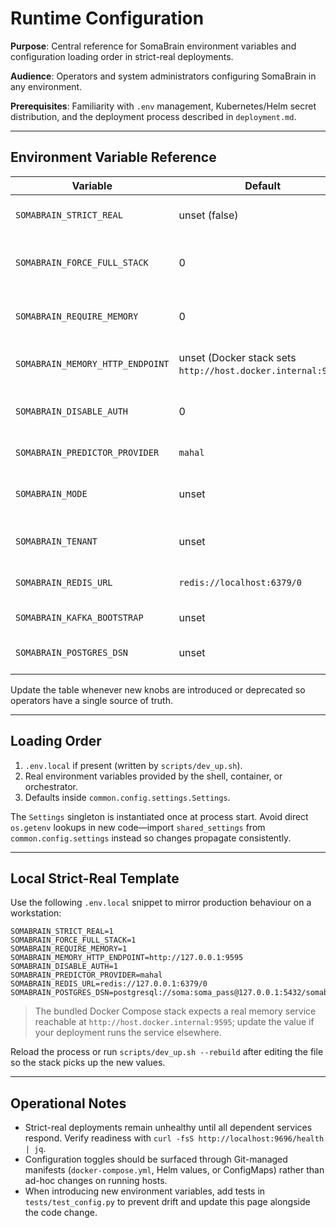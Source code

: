 # Runtime Configuration

**Purpose**: Central reference for SomaBrain environment variables and configuration loading order in strict-real deployments.

**Audience**: Operators and system administrators configuring SomaBrain in any environment.

**Prerequisites**: Familiarity with `.env` management, Kubernetes/Helm secret distribution, and the deployment process described in `deployment.md`.

---

## Environment Variable Reference

| Variable | Default | Purpose | Where Used |
| --- | --- | --- | --- |
| `SOMABRAIN_STRICT_REAL` | unset (false) | Enforce no-stub execution paths | `somabrain.app` startup guard |
| `SOMABRAIN_FORCE_FULL_STACK` | 0 | Require external services before readiness | `common/config/settings.py` |
| `SOMABRAIN_REQUIRE_MEMORY` | 0 | Fail startup if memory HTTP endpoint is absent | `common/config/settings.py` |
| `SOMABRAIN_MEMORY_HTTP_ENDPOINT` | unset (Docker stack sets `http://host.docker.internal:9595`) | URL of the long-term memory service | `somabrain/memory_client.py` |
| `SOMABRAIN_DISABLE_AUTH` | 0 | Allow unauthenticated requests (dev only) | `somabrain/app.py` |
| `SOMABRAIN_PREDICTOR_PROVIDER` | `mahal` | Select predictor backend | `common/config/settings.py` |
| `SOMABRAIN_MODE` | unset | Labels the deployment (dev, staging, prod) | Surfaced in `/health` |
| `SOMABRAIN_TENANT` | unset | Optional tenant override for CLI tools | `somabrain/app.py` |
| `SOMABRAIN_REDIS_URL` | `redis://localhost:6379/0` | Working-memory and cache endpoint | `somabrain/memstore.py` |
| `SOMABRAIN_KAFKA_BOOTSTRAP` | unset | Kafka bootstrap servers | `somabrain/audit.py` |
| `SOMABRAIN_POSTGRES_DSN` | unset | Postgres connection string | `somabrain/db/__init__.py` |

Update the table whenever new knobs are introduced or deprecated so operators have a single source of truth.

---

## Loading Order

1. `.env.local` if present (written by `scripts/dev_up.sh`).
2. Real environment variables provided by the shell, container, or orchestrator.
3. Defaults inside `common.config.settings.Settings`.

The `Settings` singleton is instantiated once at process start. Avoid direct `os.getenv` lookups in new code—import `shared_settings` from `common.config.settings` instead so changes propagate consistently.

---

## Local Strict-Real Template

Use the following `.env.local` snippet to mirror production behaviour on a workstation:

```env
SOMABRAIN_STRICT_REAL=1
SOMABRAIN_FORCE_FULL_STACK=1
SOMABRAIN_REQUIRE_MEMORY=1
SOMABRAIN_MEMORY_HTTP_ENDPOINT=http://127.0.0.1:9595
SOMABRAIN_DISABLE_AUTH=1
SOMABRAIN_PREDICTOR_PROVIDER=mahal
SOMABRAIN_REDIS_URL=redis://127.0.0.1:6379/0
SOMABRAIN_POSTGRES_DSN=postgresql://soma:soma_pass@127.0.0.1:5432/somabrain
```

> The bundled Docker Compose stack expects a real memory service reachable at
> `http://host.docker.internal:9595`; update the value if your deployment runs
> the service elsewhere.

Reload the process or run `scripts/dev_up.sh --rebuild` after editing the file so the stack picks up the new values.

---

## Operational Notes

- Strict-real deployments remain unhealthy until all dependent services respond. Verify readiness with `curl -fsS http://localhost:9696/health | jq`.
- Configuration toggles should be surfaced through Git-managed manifests (`docker-compose.yml`, Helm values, or ConfigMaps) rather than ad-hoc changes on running hosts.
- When introducing new environment variables, add tests in `tests/test_config.py` to prevent drift and update this page alongside the code change.
